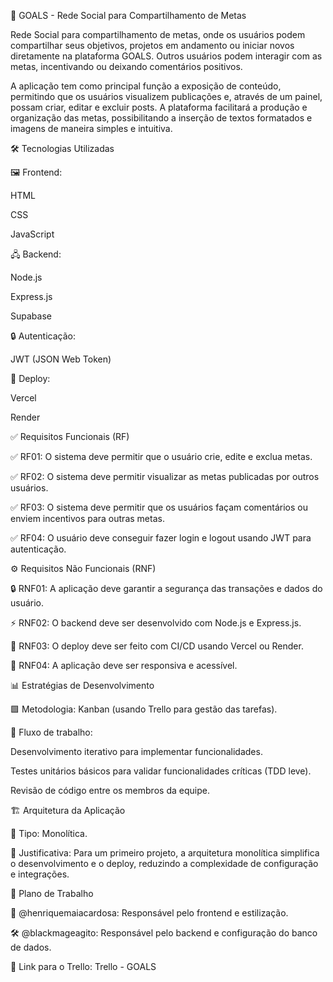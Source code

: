 🎯 GOALS - Rede Social para Compartilhamento de Metas

Rede Social para compartilhamento de metas, onde os usuários podem compartilhar seus objetivos, projetos em andamento ou iniciar novos diretamente na plataforma GOALS. Outros usuários podem interagir com as metas, incentivando ou deixando comentários positivos.

A aplicação tem como principal função a exposição de conteúdo, permitindo que os usuários visualizem publicações e, através de um painel, possam criar, editar e excluir posts. A plataforma facilitará a produção e organização das metas, possibilitando a inserção de textos formatados e imagens de maneira simples e intuitiva.

🛠️ Tecnologias Utilizadas

🖼️ Frontend:

HTML

CSS

JavaScript

🖧 Backend:

Node.js

Express.js

Supabase

🔒 Autenticação:

JWT (JSON Web Token)

🚀 Deploy:

Vercel

Render

✅ Requisitos Funcionais (RF)

✅ RF01: O sistema deve permitir que o usuário crie, edite e exclua metas.

✅ RF02: O sistema deve permitir visualizar as metas publicadas por outros usuários.

✅ RF03: O sistema deve permitir que os usuários façam comentários ou enviem incentivos para outras metas.

✅ RF04: O usuário deve conseguir fazer login e logout usando JWT para autenticação.

⚙️ Requisitos Não Funcionais (RNF)

🔒 RNF01: A aplicação deve garantir a segurança das transações e dados do usuário.

⚡ RNF02: O backend deve ser desenvolvido com Node.js e Express.js.

🚀 RNF03: O deploy deve ser feito com CI/CD usando Vercel ou Render.

📱 RNF04: A aplicação deve ser responsiva e acessível.

📊 Estratégias de Desenvolvimento

🟩 Metodologia: Kanban (usando Trello para gestão das tarefas).

🔁 Fluxo de trabalho:

Desenvolvimento iterativo para implementar funcionalidades.

Testes unitários básicos para validar funcionalidades críticas (TDD leve).

Revisão de código entre os membros da equipe.

🏗️ Arquitetura da Aplicação

🧩 Tipo: Monolítica.

📘 Justificativa: Para um primeiro projeto, a arquitetura monolítica simplifica o desenvolvimento e o deploy, reduzindo a complexidade de configuração e integrações.

🔧 Plano de Trabalho

🎨 @henriquemaiacardosa: Responsável pelo frontend e estilização.

🛠️ @blackmageagito: Responsável pelo backend e configuração do banco de dados.

🔗 Link para o Trello: Trello - GOALS
